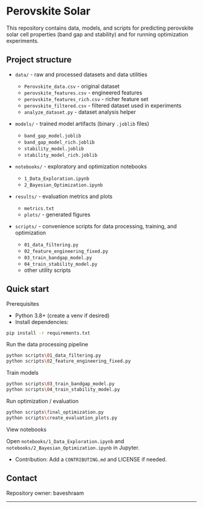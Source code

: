 # Perovskite Solar

This repository contains data, models, and scripts for predicting perovskite solar cell properties (band gap and stability) and for running optimization experiments.

## Project structure

- `data/` - raw and processed datasets and data utilities
  - `Perovskite_data.csv` - original dataset
  - `perovskite_features.csv` - engineered features
  - `perovskite_features_rich.csv` - richer feature set
  - `perovskite_filtered.csv` - filtered dataset used in experiments
  - `analyze_dataset.py` - dataset analysis helper

- `models/` - trained model artifacts (binary `.joblib` files)
  - `band_gap_model.joblib`
  - `band_gap_model_rich.joblib`
  - `stability_model.joblib`
  - `stability_model_rich.joblib`

- `notebooks/` - exploratory and optimization notebooks
  - `1_Data_Exploration.ipynb`
  - `2_Bayesian_Optimization.ipynb`

- `results/` - evaluation metrics and plots
  - `metrics.txt`
  - `plots/` - generated figures

- `scripts/` - convenience scripts for data processing, training, and optimization
  - `01_data_filtering.py`
  - `02_feature_engineering_fixed.py`
  - `03_train_bandgap_model.py`
  - `04_train_stability_model.py`
  - other utility scripts

## Quick start

Prerequisites

- Python 3.8+ (create a venv if desired)
- Install dependencies:

```bash
pip install -r requirements.txt
```

Run the data processing pipeline

```bash
python scripts\01_data_filtering.py
python scripts\02_feature_engineering_fixed.py
```

Train models

```bash
python scripts\03_train_bandgap_model.py
python scripts\04_train_stability_model.py
```

Run optimization / evaluation

```bash
python scripts\final_optimization.py
python scripts\create_evaluation_plots.py
```

View notebooks

Open `notebooks/1_Data_Exploration.ipynb` and `notebooks/2_Bayesian_Optimization.ipynb` in Jupyter.



- Contribution: Add a `CONTRIBUTING.md` and LICENSE if needed.

## Contact

Repository owner: baveshraam

---

